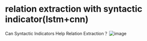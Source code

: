 # relation extraction with syntactic indicator(lstm+cnn)
Can Syntactic Indicators Help Relation Extraction？
![image](https://github.com/taoqiongxing/relation-extraction-syntactic-indicator-lstm-cnn-/blob/master/Can%20Syntactic%20Indicators%20Help.png)
